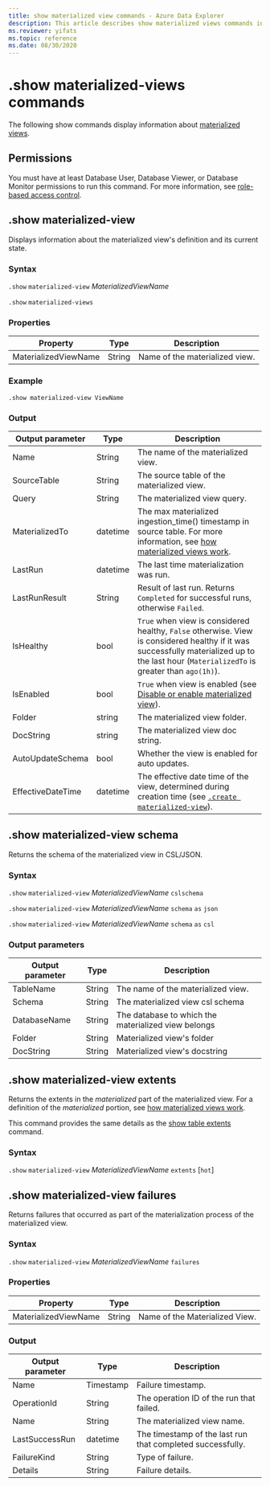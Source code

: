 ```yaml
---
title: show materialized view commands - Azure Data Explorer
description: This article describes show materialized views commands in Azure Data Explorer.
ms.reviewer: yifats
ms.topic: reference
ms.date: 08/30/2020
---
```


# .show materialized-views commands

The following show commands display information about [materialized views](materialized-view-overview.md).

## Permissions

You must have at least Database User, Database Viewer, or Database Monitor permissions to run this command. For more information, see [role-based access control](../access-control/role-based-access-control.md).

## .show materialized-view

Displays information about the materialized view's definition and its current state.

### Syntax

`.show` `materialized-view` *MaterializedViewName*

`.show` `materialized-views`

### Properties

|Property|Type|Description
|----------------|-------|---|
|MaterializedViewName|String|Name of the materialized view.|

### Example

```kusto
.show materialized-view ViewName
```

### Output

|Output parameter |Type |Description
|---|---|---
|Name  |String |The name of the materialized view.
|SourceTable|String|The source table of the materialized view.
|Query|String|The materialized view query.
|MaterializedTo|datetime|The max materialized ingestion_time() timestamp in source table. For more information, see [how materialized views work](materialized-view-overview.md#how-materialized-views-work).
|LastRun|datetime |The last time materialization was run.
|LastRunResult|String|Result of last run. Returns `Completed` for successful runs, otherwise `Failed`.
|IsHealthy|bool|`True` when view is considered healthy, `False` otherwise. View is considered healthy if it was successfully materialized up to the last hour (`MaterializedTo` is greater than `ago(1h)`).
|IsEnabled|bool|`True` when view is enabled (see [Disable or enable materialized view](materialized-view-enable-disable.md)).
|Folder|string|The materialized view folder.
|DocString|string|The materialized view doc string.
|AutoUpdateSchema|bool|Whether the view is enabled for auto updates.
|EffectiveDateTime|datetime|The effective date time of the view, determined during creation time (see [`.create materialized-view`](materialized-view-create.md#create-materialized-view)).

## .show materialized-view schema

Returns the schema of the materialized view in CSL/JSON.

### Syntax

`.show` `materialized-view` *MaterializedViewName* `cslschema`

`.show` `materialized-view` *MaterializedViewName* `schema` `as` `json`

`.show` `materialized-view` *MaterializedViewName* `schema` `as` `csl`

### Output parameters

| Output parameter | Type   | Description                                               |
|------------------|--------|-----------------------------------------------------------|
| TableName        | String | The name of the materialized view.                        |
| Schema           | String | The materialized view csl schema                          |
| DatabaseName     | String | The database to which the materialized view belongs       |
| Folder           | String | Materialized view's folder                                |
| DocString        | String | Materialized view's docstring                             |

## .show materialized-view extents

Returns the extents in the *materialized* part of the materialized view. For a definition of the *materialized* portion, see [how materialized views work](materialized-view-overview.md#how-materialized-views-work).

This command provides the same details as the [show table extents](../show-extents.md#table-scope) command.

### Syntax

`.show` `materialized-view` *MaterializedViewName* `extents` [`hot`]
 
## .show materialized-view failures

Returns failures that occurred as part of the materialization process of the materialized view.

### Syntax

`.show` `materialized-view` *MaterializedViewName* `failures`

### Properties

|Property|Type|Description
|----------------|-------|---|
|MaterializedViewName|String|Name of the Materialized View.|

### Output

|Output parameter |Type |Description
|---|---|---
|Name  |Timestamp |Failure timestamp.
|OperationId  |String |The operation ID of the run that failed.
|Name|String|The materialized view name.
|LastSuccessRun|datetime|The timestamp of the last run that completed successfully.
|FailureKind|String|Type of failure.
|Details|String|Failure details.

